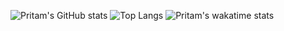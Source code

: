 ![Pritam's GitHub stats](https://github-readme-stats.vercel.app/api?username=4ritam&count_private=true&show_icons=true&theme=gradient)
![Top Langs](https://github-readme-stats.vercel.app/api/top-langs/?username=4ritam&theme=dark)
![Pritam's wakatime stats](https://github-readme-stats.vercel.app/api/wakatime?username=4ritam)
